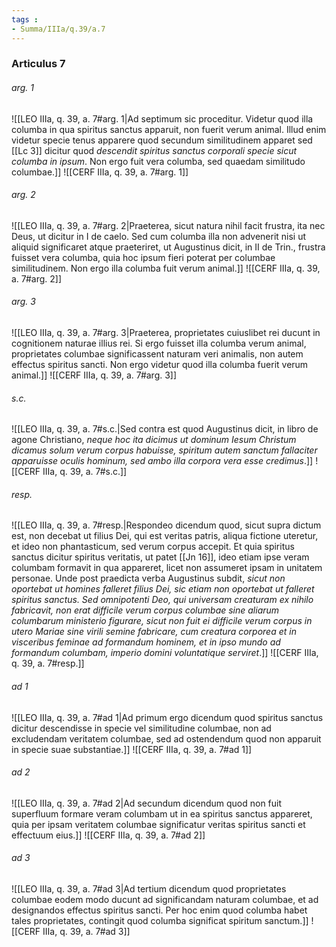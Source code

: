 ```yaml
---
tags : 
- Summa/IIIa/q.39/a.7
---
```


### Articulus 7

###### arg. 1
![[LEO IIIa, q. 39, a. 7#arg. 1|Ad septimum sic proceditur. Videtur quod illa columba in qua spiritus sanctus apparuit, non fuerit verum animal. Illud enim videtur specie tenus apparere quod secundum similitudinem apparet sed [[Lc 3]] dicitur quod *descendit spiritus sanctus corporali specie sicut columba in ipsum*. Non ergo fuit vera columba, sed quaedam similitudo columbae.]]
![[CERF IIIa, q. 39, a. 7#arg. 1]]

###### arg. 2
![[LEO IIIa, q. 39, a. 7#arg. 2|Praeterea, sicut natura nihil facit frustra, ita nec Deus, ut dicitur in I de caelo. Sed cum columba illa non advenerit nisi ut aliquid significaret atque praeteriret, ut Augustinus dicit, in II de Trin., frustra fuisset vera columba, quia hoc ipsum fieri poterat per columbae similitudinem. Non ergo illa columba fuit verum animal.]]
![[CERF IIIa, q. 39, a. 7#arg. 2]]

###### arg. 3
![[LEO IIIa, q. 39, a. 7#arg. 3|Praeterea, proprietates cuiuslibet rei ducunt in cognitionem naturae illius rei. Si ergo fuisset illa columba verum animal, proprietates columbae significassent naturam veri animalis, non autem effectus spiritus sancti. Non ergo videtur quod illa columba fuerit verum animal.]]
![[CERF IIIa, q. 39, a. 7#arg. 3]]

###### s.c.
![[LEO IIIa, q. 39, a. 7#s.c.|Sed contra est quod Augustinus dicit, in libro de agone Christiano, *neque hoc ita dicimus ut dominum Iesum Christum dicamus solum verum corpus habuisse, spiritum autem sanctum fallaciter apparuisse oculis hominum, sed ambo illa corpora vera esse credimus*.]]
![[CERF IIIa, q. 39, a. 7#s.c.]]

###### resp.
![[LEO IIIa, q. 39, a. 7#resp.|Respondeo dicendum quod, sicut supra dictum est, non decebat ut filius Dei, qui est veritas patris, aliqua fictione uteretur, et ideo non phantasticum, sed verum corpus accepit. Et quia spiritus sanctus dicitur spiritus veritatis, ut patet [[Jn 16]], ideo etiam ipse veram columbam formavit in qua appareret, licet non assumeret ipsam in unitatem personae. Unde post praedicta verba Augustinus subdit, *sicut non oportebat ut homines falleret filius Dei, sic etiam non oportebat ut falleret spiritus sanctus. Sed omnipotenti Deo, qui universam creaturam ex nihilo fabricavit, non erat difficile verum corpus columbae sine aliarum columbarum ministerio figurare, sicut non fuit ei difficile verum corpus in utero Mariae sine virili semine fabricare, cum creatura corporea et in visceribus feminae ad formandum hominem, et in ipso mundo ad formandum columbam, imperio domini voluntatique serviret*.]]
![[CERF IIIa, q. 39, a. 7#resp.]]

###### ad 1
![[LEO IIIa, q. 39, a. 7#ad 1|Ad primum ergo dicendum quod spiritus sanctus dicitur descendisse in specie vel similitudine columbae, non ad excludendam veritatem columbae, sed ad ostendendum quod non apparuit in specie suae substantiae.]]
![[CERF IIIa, q. 39, a. 7#ad 1]]

###### ad 2
![[LEO IIIa, q. 39, a. 7#ad 2|Ad secundum dicendum quod non fuit superfluum formare veram columbam ut in ea spiritus sanctus appareret, quia per ipsam veritatem columbae significatur veritas spiritus sancti et effectuum eius.]]
![[CERF IIIa, q. 39, a. 7#ad 2]]

###### ad 3
![[LEO IIIa, q. 39, a. 7#ad 3|Ad tertium dicendum quod proprietates columbae eodem modo ducunt ad significandam naturam columbae, et ad designandos effectus spiritus sancti. Per hoc enim quod columba habet tales proprietates, contingit quod columba significat spiritum sanctum.]]
![[CERF IIIa, q. 39, a. 7#ad 3]]

